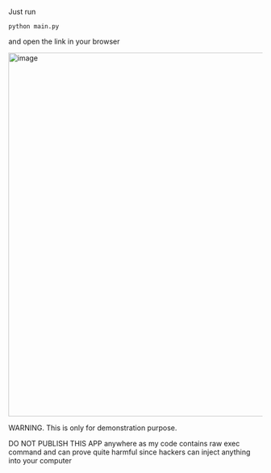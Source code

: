 Just run 

```
python main.py
```
and open the link in your browser

<img width="721" alt="image" src="https://github.com/user-attachments/assets/4c4b5582-be58-4043-90d6-99353ef18deb">


WARNING. This is only for demonstration purpose.

DO NOT PUBLISH THIS APP anywhere as my code contains raw exec command and can prove quite harmful since hackers can inject anything into your computer
